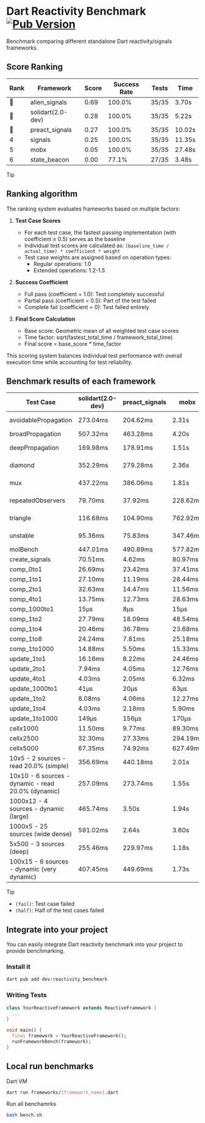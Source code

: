 # Dart Reactivity Benchmark [![Pub Version](https://img.shields.io/pub/v/reactivity_benchmark)](https://pub.dev/packages/reactivity_benchmark)

Benchmark comparing different standalone Dart reactivity/signals frameworks.

## Score Ranking

<!-- ranking start -->
| Rank | Framework | Score | Success Rate | Tests | Time |
|------|-----------|-------|--------------|-------|------|
| 🥇 | alien_signals | 0.69 | 100.0% | 35/35 | 3.70s |
| 🥈 | solidart(2.0-dev) | 0.28 | 100.0% | 35/35 | 5.22s |
| 🥉 | preact_signals | 0.27 | 100.0% | 35/35 | 10.02s |
| 4 | signals | 0.25 | 100.0% | 35/35 | 11.35s |
| 5 | mobx | 0.05 | 100.0% | 35/35 | 27.48s |
| 6 | state_beacon | 0.00 | 77.1% | 27/35 | 3.48s |

<!-- ranking end -->

> [!TIP]
> ## Ranking algorithm
>
> The ranking system evaluates frameworks based on multiple factors:
>
> 1. **Test Case Scores**
>    - For each test case, the fastest passing implementation (with coefficient ≥ 0.5) serves as the baseline
>    - Individual test scores are calculated as: `(baseline_time / actual_time) * coefficient * weight`
>    - Test case weights are assigned based on operation types:
>      - Regular operations: 1.0
>      - Extended operations: 1.2-1.5
>
> 2. **Success Coefficient**
>    - Full pass (coefficient = 1.0): Test completely successful
>    - Partial pass (coefficient = 0.5): Part of the test failed
>    - Complete fail (coefficient = 0): Test failed entirely
>
> 3. **Final Score Calculation**
>    - Base score: Geometric mean of all weighted test case scores
>    - Time factor: sqrt(fastest_total_time / framework_total_time)
>    - Final score = base_score * time_factor
>
> This scoring system balances individual test performance with overall execution time while accounting for test reliability.

## Benchmark results of each framework

<!-- test-case start -->
| Test Case | solidart(2.0-dev) | preact_signals | mobx | alien_signals | signals | state_beacon |
|---|---|---|---|---|---|---|
| avoidablePropagation | 273.04ms | 204.62ms | 2.31s | 186.17ms | 211.43ms | 152.29ms (fail) |
| broadPropagation | 507.32ms | 463.28ms | 4.20s | 358.75ms | 457.04ms | 6.37ms (fail) |
| deepPropagation | 169.98ms | 178.91ms | 1.51s | 126.77ms | 172.76ms | 142.06ms (fail) |
| diamond | 352.29ms | 279.28ms | 2.36s | 237.58ms | 288.89ms | 182.98ms (fail) |
| mux | 437.22ms | 386.06ms | 1.81s | 376.03ms | 406.80ms | 188.57ms (fail) |
| repeatedObservers | 79.70ms | 37.92ms | 228.62ms | 45.45ms | 46.73ms | 52.12ms (fail) |
| triangle | 116.68ms | 104.90ms | 762.92ms | 85.08ms | 101.20ms | 78.38ms (fail) |
| unstable | 95.36ms | 75.83ms | 347.46ms | 59.80ms | 72.80ms | 353.06ms (fail) |
| molBench | 447.01ms | 490.89ms | 577.82ms | 491.67ms | 488.48ms | 1.03ms |
| create_signals | 70.51ms | 4.62ms | 80.97ms | 26.03ms | 25.68ms | 66.14ms |
| comp_0to1 | 26.69ms | 23.42ms | 37.41ms | 7.76ms | 12.36ms | 52.21ms |
| comp_1to1 | 27.10ms | 11.19ms | 28.44ms | 4.21ms | 27.34ms | 53.31ms |
| comp_2to1 | 32.63ms | 14.47ms | 11.56ms | 2.33ms | 13.38ms | 35.31ms |
| comp_4to1 | 13.75ms | 12.73ms | 28.63ms | 8.65ms | 3.56ms | 16.20ms |
| comp_1000to1 | 15μs | 8μs | 15μs | 4μs | 6μs | 41μs |
| comp_1to2 | 27.79ms | 18.09ms | 48.54ms | 15.99ms | 13.62ms | 44.63ms |
| comp_1to4 | 20.46ms | 36.78ms | 23.68ms | 5.38ms | 11.61ms | 43.74ms |
| comp_1to8 | 24.24ms | 7.81ms | 25.18ms | 5.46ms | 6.98ms | 42.93ms |
| comp_1to1000 | 14.88ms | 5.50ms | 15.33ms | 3.55ms | 4.51ms | 38.44ms |
| update_1to1 | 16.16ms | 8.22ms | 24.46ms | 10.61ms | 9.18ms | 5.73ms |
| update_2to1 | 7.94ms | 4.05ms | 12.76ms | 3.92ms | 4.56ms | 2.88ms |
| update_4to1 | 4.03ms | 2.05ms | 6.32ms | 2.79ms | 2.31ms | 1.47ms |
| update_1000to1 | 41μs | 20μs | 63μs | 10μs | 23μs | 15μs |
| update_1to2 | 8.08ms | 4.06ms | 12.27ms | 5.70ms | 4.89ms | 2.94ms |
| update_1to4 | 4.03ms | 2.18ms | 5.90ms | 1.40ms | 2.31ms | 1.48ms |
| update_1to1000 | 149μs | 156μs | 170μs | 50μs | 68μs | 371μs |
| cellx1000 | 11.50ms | 9.77ms | 89.30ms | 8.84ms | 9.85ms | 5.31ms |
| cellx2500 | 32.30ms | 27.33ms | 294.19ms | 19.72ms | 36.88ms | 27.04ms |
| cellx5000 | 67.35ms | 74.92ms | 627.49ms | 42.32ms | 81.10ms | 56.48ms |
| 10x5 - 2 sources - read 20.0% (simple) | 356.69ms | 440.18ms | 2.01s | 232.45ms | 525.34ms | 262.20ms |
| 10x10 - 6 sources - dynamic - read 20.0% (dynamic) | 257.09ms | 273.74ms | 1.55s | 177.03ms | 278.45ms | 221.62ms |
| 1000x12 - 4 sources - dynamic (large) | 465.74ms | 3.50s | 1.94s | 283.02ms | 3.74s | 354.38ms |
| 1000x5 - 25 sources (wide dense) | 591.02ms | 2.64s | 3.60s | 408.00ms | 3.58s | 513.13ms |
| 5x500 - 3 sources (deep) | 255.46ms | 229.97ms | 1.18s | 192.45ms | 226.66ms | 203.63ms |
| 100x15 - 6 sources - dynamic (very dynamic) | 407.45ms | 449.69ms | 1.73s | 264.03ms | 476.67ms | 268.44ms |

<!-- test-case end -->

> [!TIP]
> - `(fail)`: Test case failed
> - `(half)`: Half of the test cases failed

## Integrate into your project

You can easily integrate Dart reactivity benchmark into your project to provide benchmarking.

### Install it

```bash
dart pub add dev:reactivity_benchmark
```

### Writing Tests

```dart
class YourReactiveFramework extends ReactiveFramework {
  ...
}

void main() {
  final framework = YourReactiveFramework();
  runFrameworkBench(framework);
}
```

## Local run benchmarks

Dart VM
```bash
dart run frameworks/[framework_name].dart
```

Run all benchamrks
```bash
bash bench.sh
```

